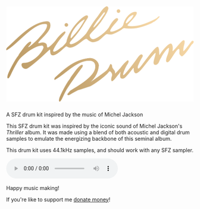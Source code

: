 # ![BillieDrum](logo.svg)
A SFZ drum kit inspired by the music of Michel Jackson

This SFZ drum kit was inspired by the iconic sound of Michel Jackson's *Thriller* album. It was made using a blend of both acoustic and digital drum samples to emulate the energizing backbone of this seminal album.

This drum kit uses 44.1kHz samples, and should work with any SFZ sampler.

![preview.mp3](https://github.com/EwonRael/BillieDrum/raw/main/preview.mp3)

Happy music making!

If you're like to support me [donate money](paypal.me/ewonrael)!
